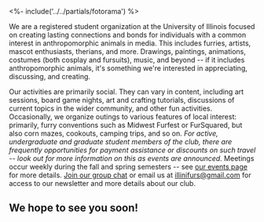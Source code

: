 
[//]: # (pageid: about)
[//]: # (title: About Us)
[//]: # (author: @3xStan)
[//]: # (description: The IlliniFurs are a registered student organization at the University of Illinois.)
[//]: # (focus_image: https://illinifurs.com/images/namedLogo.png)
[//]: # (head_scripts: [{"src": "https://cdnjs.cloudflare.com/ajax/libs/fotorama/4.6.4/fotorama.min.js", "integrity": "sha512-cWEytOR8S4v/Sd3G5P1Yb7NbYgF1YAUzlg1/XpDuouZVo3FEiMXbeWh4zewcYu/sXYQR5PgYLRbhf18X/0vpRg=="}])
[//]: # (stylesheets: [{"href": "https://cdnjs.cloudflare.com/ajax/libs/fotorama/4.6.4/fotorama.min.css", "integrity": "sha512-bjwk1c6AQQOi6kaFhKNrqoCNLHpq8PT+I42jY/il3r5Ho/Wd+QUT6Pf3WGZa/BwSdRSIjVGBsPtPPo95gt/SLg=="}])

<%- include('../../partials/fotorama') %>

We are a registered student organization at the University of Illinois focused on creating lasting connections and bonds for individuals with a common interest in anthropomorphic animals in media. This includes furries, artists, mascot enthusiasts, therians, and more. Drawings, paintings, animations, costumes (both cosplay and fursuits), music, and beyond -- if it includes anthropomorphic animals, it's something we're interested in appreciating, discussing, and creating.

Our activities are primarily social. They can vary in content, including art sessions, board game nights, art and crafting tutorials, discussions of current topics in the wider community, and other fun activities. Occasionally, we organize outings to various features of local interest: primarily, furry conventions such as Midwest Furfest or FurSquared, but also corn mazes, cookouts, camping trips, and so on. *For active, undergraduate and graduate student members of the club, there are frequently opportunities for payment assistance or discounts on such travel -- look out for more information on this as events are announced.* Meetings occur weekly during the fall and spring semesters -- see [our events page](/events) for more details. [Join our group chat](/chat) or email us at [illinifurs@gmail.com](mailto:illinifurs@gmail.com) for access to our newsletter and more details about our club.

## We hope to see you soon!
